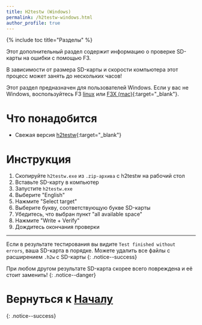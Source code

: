 ```yaml
---
title: H2testw (Windows)
permalink: /h2testw-windows.html
author_profile: true
---
```

{% include toc title="Разделы" %}

Этот дополнительный раздел содержит информацию о проверке SD-карты на ошибки с помощью F3.

В зависимости от размера SD-карты и скорости компьютера этот процесс может занять до нескольких часов!

Этот раздел предназначен для пользователей Windows. Если у вас не Windows, воспользуйтесь F3 [linux](f3-linux) или [F3X (mac)](f3x-mac){:target="_blank"}.

# Что понадобится

* Свежая версия [h2testw](http://www.heise.de/ct/Redaktion/bo/downloads/h2testw_1.4.zip){:target="_blank"}

# Инструкция

1. Скопируйте `h2testw.exe` из `.zip-архива` с h2testw на рабочий стол
1. Вставьте SD-карту в компьютер
1. Запустите `h2testw.exe`
1. Выберите "English"
1. Нажмите "Select target"
1. Выберите букву, соответствующую букве SD-карты
1. Убедитесь, что выбран пункт "all available space"
1. Нажмите "Write + Verify"
1. Дождитесь окончания проверки

___

Если в результате тестирования вы видите `Test finished without errors`, ваша SD-карта в порядке. Можете удалить все файлы с расширением `.h2w` с SD-карты
{: .notice--success}

При любом другом результате SD-карта скорее всего повреждена и её стоит заменить!
{: .notice--danger}

# Вернуться к [Началу](get-started)
{: .notice--success}